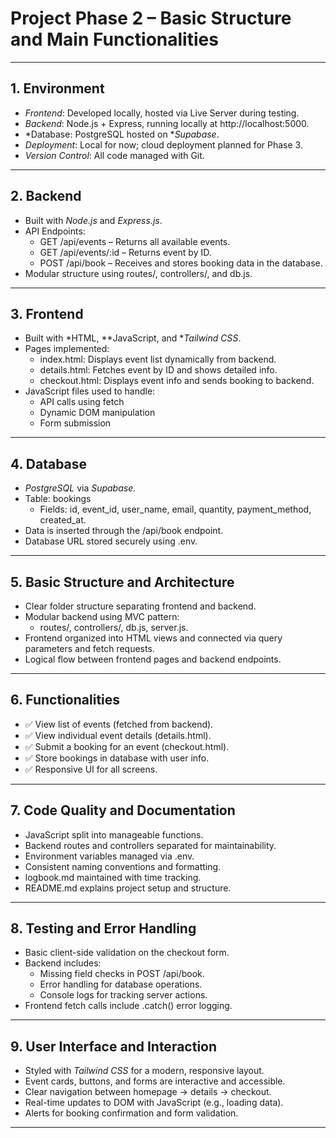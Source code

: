 # Project Phase 2 – Basic Structure and Main Functionalities

---

## 1. Environment

- *Frontend*: Developed locally, hosted via Live Server during testing.
- *Backend*: Node.js + Express, running locally at http://localhost:5000.
- *Database: PostgreSQL hosted on **Supabase*.
- *Deployment*: Local for now; cloud deployment planned for Phase 3.
- *Version Control*: All code managed with Git.

---

## 2. Backend

- Built with *Node.js* and *Express.js*.
- API Endpoints:
  - GET /api/events – Returns all available events.
  - GET /api/events/:id – Returns event by ID.
  - POST /api/book – Receives and stores booking data in the database.
- Modular structure using routes/, controllers/, and db.js.

---

## 3. Frontend

- Built with *HTML, **JavaScript, and **Tailwind CSS*.
- Pages implemented:
  - index.html: Displays event list dynamically from backend.
  - details.html: Fetches event by ID and shows detailed info.
  - checkout.html: Displays event info and sends booking to backend.
- JavaScript files used to handle:
  - API calls using fetch
  - Dynamic DOM manipulation
  - Form submission

---

## 4. Database

- *PostgreSQL* via *Supabase*.
- Table: bookings
  - Fields: id, event_id, user_name, email, quantity, payment_method, created_at.
- Data is inserted through the /api/book endpoint.
- Database URL stored securely using .env.

---

## 5. Basic Structure and Architecture

- Clear folder structure separating frontend and backend.
- Modular backend using MVC pattern:
  - routes/, controllers/, db.js, server.js.
- Frontend organized into HTML views and connected via query parameters and fetch requests.
- Logical flow between frontend pages and backend endpoints.

---

## 6. Functionalities

- ✅ View list of events (fetched from backend).
- ✅ View individual event details (details.html).
- ✅ Submit a booking for an event (checkout.html).
- ✅ Store bookings in database with user info.
- ✅ Responsive UI for all screens.

---

## 7. Code Quality and Documentation

- JavaScript split into manageable functions.
- Backend routes and controllers separated for maintainability.
- Environment variables managed via .env.
- Consistent naming conventions and formatting.
- logbook.md maintained with time tracking.
- README.md explains project setup and structure.

---

## 8. Testing and Error Handling

- Basic client-side validation on the checkout form.
- Backend includes:
  - Missing field checks in POST /api/book.
  - Error handling for database operations.
  - Console logs for tracking server actions.
- Frontend fetch calls include .catch() error logging.

---

## 9. User Interface and Interaction

- Styled with *Tailwind CSS* for a modern, responsive layout.
- Event cards, buttons, and forms are interactive and accessible.
- Clear navigation between homepage → details → checkout.
- Real-time updates to DOM with JavaScript (e.g., loading data).
- Alerts for booking confirmation and form validation.

---